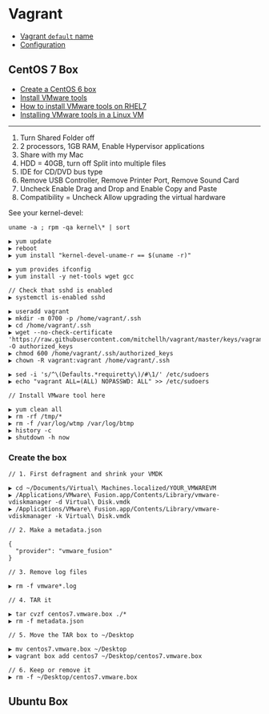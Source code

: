 # Vagrant

* [Vagrant `default` name](http://stackoverflow.com/questions/17845637/vagrant-default-name)
* [Configuration](http://docs.vagrantup.com/v2/virtualbox/configuration.html)

## CentOS 7 Box

* [Create a CentOS 6 box](http://thornelabs.net/2013/10/15/create-a-centos-6-vagrant-base-box-from-scratch-using-vmware-fusion.html)
* [Install VMware tools](http://kb.vmware.com/selfservice/microsites/search.do?language=en_US&cmd=displayKC&externalId=1018414)
* [How to install VMware tools on RHEL7](http://www.ehowstuff.com/how-to-install-vmware-tools-on-rhel-7centos-7/)
* [Installing VMware tools in a Linux VM](http://kb.vmware.com/selfservice/microsites/search.do?language=en_US&cmd=displayKC&externalId=1018414)

---
1. Turn Shared Folder off
2. 2 processors, 1GB RAM, Enable Hypervisor applications
3. Share with my Mac
4. HDD = 40GB, turn off Split into multiple files
5. IDE for CD/DVD bus type
6. Remove USB Controller, Remove Printer Port, Remove Sound Card
7. Uncheck Enable Drag and Drop and Enable Copy and Paste
8. Compatibility = Uncheck Allow upgrading the virtual hardware

See your kernel-devel:

`uname -a ; rpm -qa kernel\* | sort`

```
▶ yum update
▶ reboot
▶ yum install "kernel-devel-uname-r == $(uname -r)"

▶ yum provides ifconfig
▶ yum install -y net-tools wget gcc

// Check that sshd is enabled
▶ systemctl is-enabled sshd

▶ useradd vagrant
▶ mkdir -m 0700 -p /home/vagrant/.ssh
▶ cd /home/vagrant/.ssh
▶ wget --no-check-certificate 'https://raw.githubusercontent.com/mitchellh/vagrant/master/keys/vagrant.pub' -O authorized_keys
▶ chmod 600 /home/vagrant/.ssh/authorized_keys
▶ chown -R vagrant:vagrant /home/vagrant/.ssh

▶ sed -i 's/^\(Defaults.*requiretty\)/#\1/' /etc/sudoers
▶ echo "vagrant ALL=(ALL) NOPASSWD: ALL" >> /etc/sudoers

// Install VMware tool here

▶ yum clean all
▶ rm -rf /tmp/*
▶ rm -f /var/log/wtmp /var/log/btmp
▶ history -c
▶ shutdown -h now
```

### Create the box

```
// 1. First defragment and shrink your VMDK

▶ cd ~/Documents/Virtual\ Machines.localized/YOUR_VMWAREVM
▶ /Applications/VMware\ Fusion.app/Contents/Library/vmware-vdiskmanager -d Virtual\ Disk.vmdk
▶ /Applications/VMware\ Fusion.app/Contents/Library/vmware-vdiskmanager -k Virtual\ Disk.vmdk

// 2. Make a metadata.json

{
  "provider": "vmware_fusion"}

// 3. Remove log files

▶ rm -f vmware*.log

// 4. TAR it

▶ tar cvzf centos7.vmware.box ./*
▶ rm -f metadata.json

// 5. Move the TAR box to ~/Desktop

▶ mv centos7.vmware.box ~/Desktop
▶ vagrant box add centos7 ~/Desktop/centos7.vmware.box

// 6. Keep or remove it
▶ rm -f ~/Desktop/centos7.vmware.box
```

## Ubuntu Box